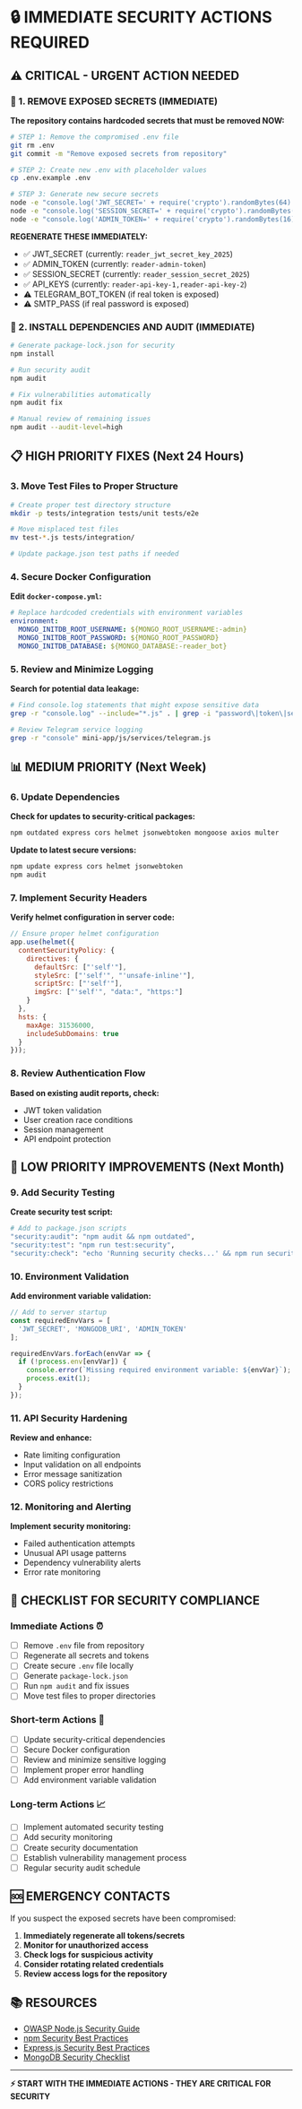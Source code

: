 # 🔒 IMMEDIATE SECURITY ACTIONS REQUIRED

## ⚠️ CRITICAL - URGENT ACTION NEEDED

### 🚨 1. REMOVE EXPOSED SECRETS (IMMEDIATE)

**The repository contains hardcoded secrets that must be removed NOW:**

```bash
# STEP 1: Remove the compromised .env file
git rm .env
git commit -m "Remove exposed secrets from repository"

# STEP 2: Create new .env with placeholder values
cp .env.example .env

# STEP 3: Generate new secure secrets
node -e "console.log('JWT_SECRET=' + require('crypto').randomBytes(64).toString('hex'))"
node -e "console.log('SESSION_SECRET=' + require('crypto').randomBytes(32).toString('hex'))"
node -e "console.log('ADMIN_TOKEN=' + require('crypto').randomBytes(16).toString('hex'))"
```

**REGENERATE THESE IMMEDIATELY:**
- ✅ JWT_SECRET (currently: `reader_jwt_secret_key_2025`)
- ✅ ADMIN_TOKEN (currently: `reader-admin-token`)
- ✅ SESSION_SECRET (currently: `reader_session_secret_2025`)
- ✅ API_KEYS (currently: `reader-api-key-1,reader-api-key-2`)
- ⚠️ TELEGRAM_BOT_TOKEN (if real token is exposed)
- ⚠️ SMTP_PASS (if real password is exposed)

### 🚨 2. INSTALL DEPENDENCIES AND AUDIT (IMMEDIATE)

```bash
# Generate package-lock.json for security
npm install

# Run security audit
npm audit

# Fix vulnerabilities automatically
npm audit fix

# Manual review of remaining issues
npm audit --audit-level=high
```

## 📋 HIGH PRIORITY FIXES (Next 24 Hours)

### 3. Move Test Files to Proper Structure

```bash
# Create proper test directory structure
mkdir -p tests/integration tests/unit tests/e2e

# Move misplaced test files
mv test-*.js tests/integration/

# Update package.json test paths if needed
```

### 4. Secure Docker Configuration

**Edit `docker-compose.yml`:**
```yaml
# Replace hardcoded credentials with environment variables
environment:
  MONGO_INITDB_ROOT_USERNAME: ${MONGO_ROOT_USERNAME:-admin}
  MONGO_INITDB_ROOT_PASSWORD: ${MONGO_ROOT_PASSWORD}
  MONGO_INITDB_DATABASE: ${MONGO_DATABASE:-reader_bot}
```

### 5. Review and Minimize Logging

**Search for potential data leakage:**
```bash
# Find console.log statements that might expose sensitive data
grep -r "console.log" --include="*.js" . | grep -i "password\|token\|secret\|key"

# Review Telegram service logging
grep -r "console" mini-app/js/services/telegram.js
```

## 📊 MEDIUM PRIORITY (Next Week)

### 6. Update Dependencies

**Check for updates to security-critical packages:**
```bash
npm outdated express cors helmet jsonwebtoken mongoose axios multer
```

**Update to latest secure versions:**
```bash
npm update express cors helmet jsonwebtoken
npm audit
```

### 7. Implement Security Headers

**Verify helmet configuration in server code:**
```javascript
// Ensure proper helmet configuration
app.use(helmet({
  contentSecurityPolicy: {
    directives: {
      defaultSrc: ["'self'"],
      styleSrc: ["'self'", "'unsafe-inline'"],
      scriptSrc: ["'self'"],
      imgSrc: ["'self'", "data:", "https:"]
    }
  },
  hsts: {
    maxAge: 31536000,
    includeSubDomains: true
  }
}));
```

### 8. Review Authentication Flow

**Based on existing audit reports, check:**
- JWT token validation
- User creation race conditions  
- Session management
- API endpoint protection

## 🔧 LOW PRIORITY IMPROVEMENTS (Next Month)

### 9. Add Security Testing

**Create security test script:**
```bash
# Add to package.json scripts
"security:audit": "npm audit && npm outdated",
"security:test": "npm run test:security",
"security:check": "echo 'Running security checks...' && npm run security:audit"
```

### 10. Environment Validation

**Add environment variable validation:**
```javascript
// Add to server startup
const requiredEnvVars = [
  'JWT_SECRET', 'MONGODB_URI', 'ADMIN_TOKEN'
];

requiredEnvVars.forEach(envVar => {
  if (!process.env[envVar]) {
    console.error(`Missing required environment variable: ${envVar}`);
    process.exit(1);
  }
});
```

### 11. API Security Hardening

**Review and enhance:**
- Rate limiting configuration
- Input validation on all endpoints
- Error message sanitization
- CORS policy restrictions

### 12. Monitoring and Alerting

**Implement security monitoring:**
- Failed authentication attempts
- Unusual API usage patterns
- Dependency vulnerability alerts
- Error rate monitoring

## 📝 CHECKLIST FOR SECURITY COMPLIANCE

### Immediate Actions ⏰
- [ ] Remove `.env` file from repository
- [ ] Regenerate all secrets and tokens
- [ ] Create secure `.env` file locally
- [ ] Generate `package-lock.json`
- [ ] Run `npm audit` and fix issues
- [ ] Move test files to proper directories

### Short-term Actions 📅
- [ ] Update security-critical dependencies
- [ ] Secure Docker configuration
- [ ] Review and minimize sensitive logging
- [ ] Implement proper error handling
- [ ] Add environment variable validation

### Long-term Actions 📈
- [ ] Implement automated security testing
- [ ] Add security monitoring
- [ ] Create security documentation
- [ ] Establish vulnerability management process
- [ ] Regular security audit schedule

## 🆘 EMERGENCY CONTACTS

If you suspect the exposed secrets have been compromised:

1. **Immediately regenerate all tokens/secrets**
2. **Monitor for unauthorized access**
3. **Check logs for suspicious activity**
4. **Consider rotating related credentials**
5. **Review access logs for the repository**

## 📚 RESOURCES

- [OWASP Node.js Security Guide](https://cheatsheetseries.owasp.org/cheatsheets/Nodejs_Security_Cheat_Sheet.html)
- [npm Security Best Practices](https://docs.npmjs.com/security)
- [Express.js Security Best Practices](https://expressjs.com/en/advanced/best-practice-security.html)
- [MongoDB Security Checklist](https://docs.mongodb.com/manual/security/)

---

**⚡ START WITH THE IMMEDIATE ACTIONS - THEY ARE CRITICAL FOR SECURITY**